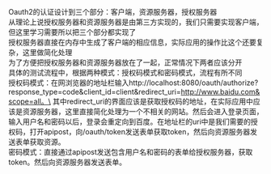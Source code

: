 Oauth2的认证设计到三个部分：客户端，资源服务器，授权服务器\
从理论上说授权服务器和资源服务器是由第三方实现的，我们只需要实现客户端，但这里学习需要所以把三个部分都实现了\
授权服务器直接在内存中生成了客户端的相应信息，实际应用的操作比这个还要复杂，这里做简化处理\
为了方便把授权服务器和资源服务器放在了一起，正常情况下两者应该分开\
具体的测试流程中，根据两种模式：授权码模式和密码模式，流程有所不同\
授权码模式：在网浏览器的地址栏输入http://localhost:8080/oauth/authorize?response_type=code&client_id=client&redirect_uri=http://www.baidu.com&scope=all。\
其中redirect_uri的界面应该是获取授权码的地址，在实际应用中应该是资源服务器，这里直接简化处理为一个不相关的网站。然后会进入登录页面，输入用户名和密码以后，登录会重定向到百度。在地址栏的uri中是我们需要的授权码，打开apipost，向/oauth/token发送表单获取token，然后向资源服务器发送表单获取资源。\
密码模式：直接通过apipost发送包含用户名和密码的表单给授权服务器，获取token。然后向资源服务器发送表单。